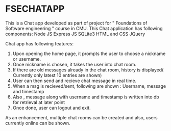 # FSECHATAPP
This is a Chat app developed as part of project for " Foundations of Software engineering " course in CMU.
This Chat application has following components:
Node JS
Express JS
SQLite3
HTML and CSS
JQuery

Chat app has following features:
1. Upon opening the home page, it prompts the user to choose a nickname or username.
2. Once nickname is chosen, it takes the user into chat room.
3. If there are old messages already in the chat room, history is displayed( Currently only latest 10 entries are shown)
4. User can then send and recieve chat message in real time.
5. When a msg is recieved/sent, following are shown : Username, message and timestamp 
6. Also , message along with username and timestamp is written into db for retrieval at later point
7. Once done, user can logout and exit.

As an enhancement, multiple chat rooms can be created and also, users currently online can be shown.
